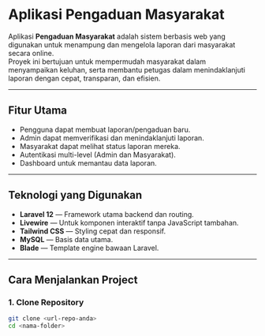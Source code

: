 #  Aplikasi Pengaduan Masyarakat

Aplikasi **Pengaduan Masyarakat** adalah sistem berbasis web yang digunakan untuk menampung dan mengelola laporan dari masyarakat secara online.  
Proyek ini bertujuan untuk mempermudah masyarakat dalam menyampaikan keluhan, serta membantu petugas dalam menindaklanjuti laporan dengan cepat, transparan, dan efisien.

---

##  Fitur Utama
-  Pengguna dapat membuat laporan/pengaduan baru.  
-  Admin dapat memverifikasi dan menindaklanjuti laporan.  
-  Masyarakat dapat melihat status laporan mereka.  
-  Autentikasi multi-level (Admin dan Masyarakat).  
-  Dashboard untuk memantau data laporan.

---

##  Teknologi yang Digunakan
- **Laravel 12** — Framework utama backend dan routing.  
- **Livewire** — Untuk komponen interaktif tanpa JavaScript tambahan.  
- **Tailwind CSS** — Styling cepat dan responsif.  
- **MySQL** — Basis data utama.  
- **Blade** — Template engine bawaan Laravel.  

---

##  Cara Menjalankan Project

### 1. Clone Repository
```bash
git clone <url-repo-anda>
cd <nama-folder>
